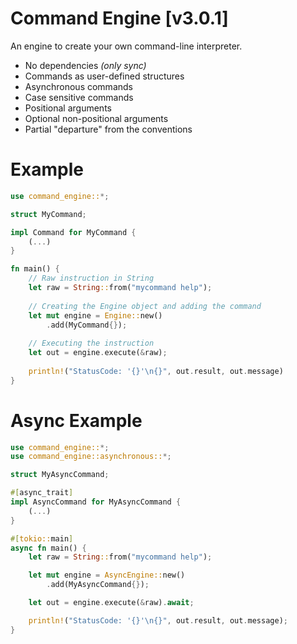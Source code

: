 # Command Engine [v3.0.1]
An engine to create your own command-line interpreter. <br>
- No dependencies *(only sync)*
- Commands as user-defined structures
- Asynchronous commands
- Case sensitive commands
- Positional arguments
- Optional non-positional arguments
- Partial "departure" from the conventions

# Example
```rust
use command_engine::*;

struct MyCommand;

impl Command for MyCommand {
    (...)
}

fn main() {
    // Raw instruction in String 
    let raw = String::from("mycommand help");
    
    // Creating the Engine object and adding the command
    let mut engine = Engine::new()
        .add(MyCommand{});
    
    // Executing the instruction
    let out = engine.execute(&raw);
    
    println!("StatusCode: '{}'\n{}", out.result, out.message)
}
```

# Async Example
```rust
use command_engine::*;
use command_engine::asynchronous::*;

struct MyAsyncCommand;

#[async_trait]
impl AsyncCommand for MyAsyncCommand {
    (...)
}

#[tokio::main]
async fn main() {
    let raw = String::from("mycommand help");

    let mut engine = AsyncEngine::new()
        .add(MyAsyncCommand{});

    let out = engine.execute(&raw).await;

    println!("StatusCode: '{}'\n{}", out.result, out.message);
}
```
